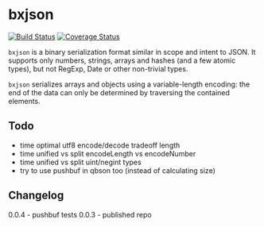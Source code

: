 bxjson
======
[![Build Status](https://app.travis-ci.com/andrasq/node-bxson.svg?branch=master)](https://app.travis-ci.com/github/andrasq/node-bxson)
[![Coverage Status](https://coveralls.io/repos/github/andrasq/node-bxson/badge.svg?branch=master)](https://coveralls.io/github/andrasq/node-bxson?branch=master)

`bxjson` is a binary serialization format similar in scope and intent to JSON.
It supports only numbers, strings, arrays and hashes (and a few atomic types),
but not RegExp, Date or other non-trivial types.

`bxjson` serializes arrays and objects using a variable-length encoding:  the end of the data can
only be determined by traversing the contained elements.

## Todo

- time optimal utf8 encode/decode tradeoff length
- time unified vs split encodeLength vs encodeNumber
- time unified vs split uint/negint types
- try to use pushbuf in qbson too (instead of calculating size)

## Changelog

0.0.4 - pushbuf tests
0.0.3 - published repo
